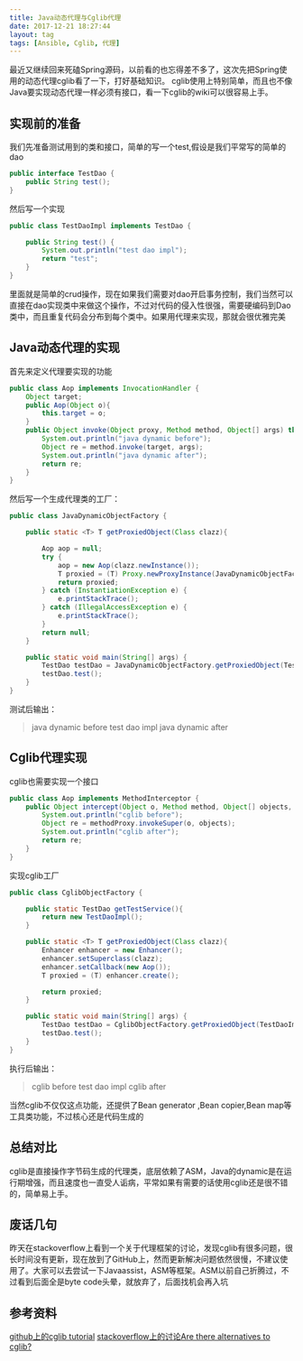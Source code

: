 ```yaml
---
title: Java动态代理与Cglib代理
date: 2017-12-21 18:27:44
layout: tag
tags: [Ansible, Cglib, 代理]
---
```


最近又继续回来死磕Spring源码，以前看的也忘得差不多了，这次先把Spring使用的动态代理cglib看了一下，打好基础知识。
cglib使用上特别简单，而且也不像Java要实现动态代理一样必须有接口，看一下cglib的wiki可以很容易上手。

<!--more-->

## 实现前的准备
我们先准备测试用到的类和接口，简单的写一个test,假设是我们平常写的简单的dao
```java
public interface TestDao {
    public String test();
}
```

然后写一个实现
```java
public class TestDaoImpl implements TestDao {

    public String test() {
        System.out.println("test dao impl");
        return "test";
    }
}

```

里面就是简单的crud操作，现在如果我们需要对dao开启事务控制，我们当然可以直接在dao实现类中来做这个操作，不过对代码的侵入性很强，需要硬编码到Dao类中，而且重复代码会分布到每个类中。如果用代理来实现，那就会很优雅完美

## Java动态代理的实现

首先来定义代理要实现的功能
```java
public class Aop implements InvocationHandler {
    Object target;
    public Aop(Object o){
        this.target = o;
    }
    public Object invoke(Object proxy, Method method, Object[] args) throws Throwable {
        System.out.println("java dynamic before");
        Object re = method.invoke(target, args);
        System.out.println("java dynamic after");
        return re;
    }
}
```

然后写一个生成代理类的工厂：
```java
public class JavaDynamicObjectFactory {

    public static <T> T getProxiedObject(Class clazz){

        Aop aop = null;
        try {
            aop = new Aop(clazz.newInstance());
            T proxied = (T) Proxy.newProxyInstance(JavaDynamicObjectFactory.class.getClassLoader(), clazz.getInterfaces(), aop);
            return proxied;
        } catch (InstantiationException e) {
            e.printStackTrace();
        } catch (IllegalAccessException e) {
            e.printStackTrace();
        }
        return null;
    }

    public static void main(String[] args) {
        TestDao testDao = JavaDynamicObjectFactory.getProxiedObject(TestDaoImpl.class);
        testDao.test();
    }
}

```
测试后输出：
> java dynamic before
> test dao impl
> java dynamic after

## Cglib代理实现

cglib也需要实现一个接口
```java
public class Aop implements MethodInterceptor {
    public Object intercept(Object o, Method method, Object[] objects, MethodProxy methodProxy) throws Throwable {
        System.out.println("cglib before");
        Object re = methodProxy.invokeSuper(o, objects);
        System.out.println("cglib after");
        return re;
    }
}
```

实现cglib工厂

```java
public class CglibObjectFactory {

    public static TestDao getTestService(){
        return new TestDaoImpl();
    }

    public static <T> T getProxiedObject(Class clazz){
        Enhancer enhancer = new Enhancer();
        enhancer.setSuperclass(clazz);
        enhancer.setCallback(new Aop());
        T proxied = (T) enhancer.create();

        return proxied;
    }

    public static void main(String[] args) {
        TestDao testDao = CglibObjectFactory.getProxiedObject(TestDaoImpl.class);
        testDao.test();
    }
}

```

执行后输出：
> cglib before
> test dao impl
> cglib after

当然cglib不仅仅这点功能，还提供了Bean generator ,Bean copier,Bean map等工具类功能，不过核心还是代码生成的

## 总结对比

cglib是直接操作字节码生成的代理类，底层依赖了ASM，Java的dynamic是在运行期增强，而且速度也一直受人诟病，平常如果有需要的话使用cglib还是很不错的，简单易上手。

## 废话几句

昨天在stackoverflow上看到一个关于代理框架的讨论，发现cglib有很多问题，很长时间没有更新，现在放到了GitHub上，然而更新解决问题依然很慢，不建议使用了。大家可以去尝试一下Javaassist，ASM等框架。ASM以前自己折腾过，不过看到后面全是byte code头晕，就放弃了，后面找机会再入坑


## 参考资料

[github上的cglib tutorial](https://github.com/cglib/cglib/wiki/Tutorial)
[stackoverflow上的讨论Are there alternatives to cglib?](https://stackoverflow.com/questions/2261947/are-there-alternatives-to-cglib)